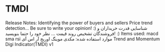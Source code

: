 # TMDI
Release Notes: Identifying the power of buyers and sellers Price trend detection... Be sure to write your opinion! :)  شناسایی قدرت خریداران و فروشندگان تشخیص روند قیمت ... نظر خود را حتما بنویسید! :)  Items used: macd sma rsi  موارد استفاده شده: مکدی موینگ اوریج آر اس آی
Trend and Momentum Digi Indicator(TMDI) v1
